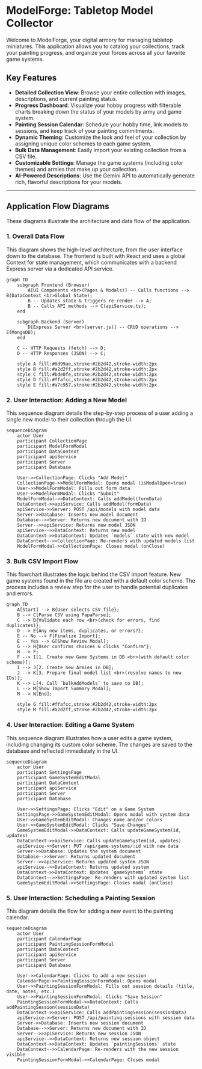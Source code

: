 <!--
 * @file README.md
 * @description This file provides an overview of the ModelForge application, its features, and technical architecture using Mermaid diagrams.
 * This program was written by Stuart Mason October 2025.
-->
# ModelForge: Tabletop Model Collector

Welcome to ModelForge, your digital armory for managing tabletop miniatures. This application allows you to catalog your collections, track your painting progress, and organize your forces across all your favorite game systems.

## Key Features

- **Detailed Collection View**: Browse your entire collection with images, descriptions, and current painting status.
- **Progress Dashboard**: Visualize your hobby progress with filterable charts breaking down the status of your models by army and game system.
- **Painting Session Calendar**: Schedule your hobby time, link models to sessions, and keep track of your painting commitments.
- **Dynamic Theming**: Customize the look and feel of your collection by assigning unique color schemes to each game system.
- **Bulk Data Management**: Easily import your existing collection from a CSV file.
- **Customizable Settings**: Manage the game systems (including color themes) and armies that make up your collection.
- **AI-Powered Descriptions**: Use the Gemini API to automatically generate rich, flavorful descriptions for your models.

---

## Application Flow Diagrams

These diagrams illustrate the architecture and data flow of the application.

### 1. Overall Data Flow

This diagram shows the high-level architecture, from the user interface down to the database. The frontend is built with React and uses a global Context for state management, which communicates with a backend Express server via a dedicated API service.

```mermaid
graph TD
    subgraph Frontend (Browser)
        A[UI Components <br>(Pages & Modals)] -- Calls functions --> B(DataContext <br>Global State);
        B -- Updates state & triggers re-render --> A;
        B -- Calls API methods --> C(apiService.ts);
    end

    subgraph Backend (Server)
        D[Express Server <br>(server.js)] -- CRUD operations --> E(MongoDB);
    end

    C -- HTTP Requests (fetch) --> D;
    D -- HTTP Responses (JSON) --> C;

    style A fill:#8d99ae,stroke:#2b2d42,stroke-width:2px
    style B fill:#a2d2ff,stroke:#2b2d42,stroke-width:2px
    style C fill:#bde0fe,stroke:#2b2d42,stroke-width:2px
    style D fill:#ffafcc,stroke:#2b2d42,stroke-width:2px
    style E fill:#a7c957,stroke:#2b2d42,stroke-width:2px
```

### 2. User Interaction: Adding a New Model

This sequence diagram details the step-by-step process of a user adding a single new model to their collection through the UI.

```mermaid
sequenceDiagram
    actor User
    participant CollectionPage
    participant ModelFormModal
    participant DataContext
    participant apiService
    participant Server
    participant Database

    User->>CollectionPage: Clicks "Add Model"
    CollectionPage->>ModelFormModal: Opens modal (isModalOpen=true)
    User->>ModelFormModal: Fills out form data
    User->>ModelFormModal: Clicks "Submit"
    ModelFormModal->>DataContext: Calls addModel(formData)
    DataContext->>apiService: Calls addModel(formData)
    apiService->>Server: POST /api/models with model data
    Server->>Database: Inserts new model document
    Database-->>Server: Returns new document with ID
    Server-->>apiService: Returns new model JSON
    apiService-->>DataContext: Returns new model
    DataContext->>DataContext: Updates `models` state with new model
    DataContext-->>CollectionPage: Re-renders with updated models list
    ModelFormModal->>CollectionPage: Closes modal (onClose)
```

### 3. Bulk CSV Import Flow

This flowchart illustrates the logic behind the CSV import feature. New game systems found in the file are created with a default color scheme. The process includes a review step for the user to handle potential duplicates and errors.

```mermaid
graph TD
    A[Start] --> B{User selects CSV file};
    B --> C[Parse CSV using PapaParse];
    C --> D{Validate each row <br>(check for errors, find duplicates)};
    D --> E{Any new items, duplicates, or errors?};
    E -- No --> F[Finalize Import];
    E -- Yes --> G[Show Review Modal];
    G --> H{User confirms choices & clicks "Confirm"};
    H --> F;
    F --> I[1. Create new Game Systems in DB <br>(with default color scheme)];
    I --> J[2. Create new Armies in DB];
    J --> K[3. Prepare final model list <br>(resolve names to new IDs)];
    K --> L[4. Call `bulkAddModels` to save to DB];
    L --> M[Show Import Summary Modal];
    M --> N[End];

    style G fill:#ffafcc,stroke:#2b2d42,stroke-width:2px
    style M fill:#a2d2ff,stroke:#2b2d42,stroke-width:2px
```

### 4. User Interaction: Editing a Game System

This sequence diagram illustrates how a user edits a game system, including changing its custom color scheme. The changes are saved to the database and reflected immediately in the UI.

```mermaid
sequenceDiagram
    actor User
    participant SettingsPage
    participant GameSystemEditModal
    participant DataContext
    participant apiService
    participant Server
    participant Database

    User->>SettingsPage: Clicks "Edit" on a Game System
    SettingsPage->>GameSystemEditModal: Opens modal with system data
    User->>GameSystemEditModal: Changes name and/or colors
    User->>GameSystemEditModal: Clicks "Save Changes"
    GameSystemEditModal->>DataContext: Calls updateGameSystem(id, updates)
    DataContext->>apiService: Calls updateGameSystem(id, updates)
    apiService->>Server: PUT /api/game-systems/:id with new data
    Server->>Database: Updates the system document
    Database-->>Server: Returns updated document
    Server-->>apiService: Returns updated system JSON
    apiService-->>DataContext: Returns updated system
    DataContext->>DataContext: Updates `gameSystems` state
    DataContext-->>SettingsPage: Re-renders with updated system list
    GameSystemEditModal->>SettingsPage: Closes modal (onClose)
```

### 5. User Interaction: Scheduling a Painting Session

This diagram details the flow for adding a new event to the painting calendar.

```mermaid
sequenceDiagram
    actor User
    participant CalendarPage
    participant PaintingSessionFormModal
    participant DataContext
    participant apiService
    participant Server
    participant Database

    User->>CalendarPage: Clicks to add a new session
    CalendarPage->>PaintingSessionFormModal: Opens modal
    User->>PaintingSessionFormModal: Fills out session details (title, date, notes, etc.)
    User->>PaintingSessionFormModal: Clicks "Save Session"
    PaintingSessionFormModal->>DataContext: Calls addPaintingSession(sessionData)
    DataContext->>apiService: Calls addPaintingSession(sessionData)
    apiService->>Server: POST /api/painting-sessions with session data
    Server->>Database: Inserts new session document
    Database-->>Server: Returns new document with ID
    Server-->>apiService: Returns new session JSON
    apiService-->>DataContext: Returns new session object
    DataContext->>DataContext: Updates `paintingSessions` state
    DataContext-->>CalendarPage: Re-renders with the new session visible
    PaintingSessionFormModal->>CalendarPage: Closes modal
```
